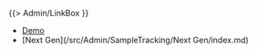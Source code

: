 {{> Admin/LinkBox }}

* [Demo](/src/Admin/SampleTracking/Demo/index.md)
* [Next Gen](/src/Admin/SampleTracking/Next Gen/index.md)

